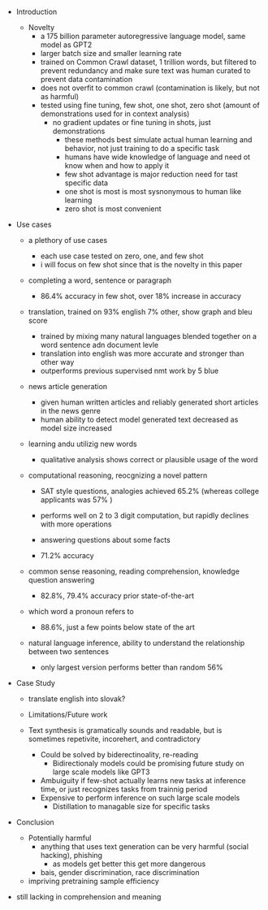 

- Introduction
    - Novelty
        - a 175 billion parameter autoregressive language model, same model as GPT2
        - larger batch size and smaller learning rate
        - trained on Common Crawl dataset, 1 trillion words, but filtered to prevent redundancy and make sure text was human curated to prevent data contamination
        - does not overfit to common crawl (contamination is likely, but not as harmful)
        - tested using fine tuning, few shot, one shot, zero shot (amount of demonstrations used for in context analysis)
            - no gradient updates or fine tuning in shots, just demonstrations 
                - these methods best simulate actual human learning and behavior, not just training to do a specific task
                - humans have wide knowledge of language and need ot know when and how to apply it
                - few shot advantage is major reduction need for tast specific data
                - one shot is most is most sysnonymous to human like learning
                - zero shot is most convenient

- Use cases
    - a plethory of use cases
        - each use case tested on zero, one, and few shot 
        - i will focus on few shot since that is the novelty in this paper
    - completing a word, sentence or paragraph
        - 86.4% accuracy in few shot, over 18% increase in accuracy
    - translation, trained on 93% english 7% other, show graph and bleu score
        - trained by mixing many natural languages blended together on a word sentence adn document levle
        - translation into english was more accurate and stronger than other way
        - outperforms previous supervised nmt work by 5 blue 
    - news article generation
        - given human written articles and reliably generated short articles in the news genre
        - human ability to detect model generated text decreased as model size increased
    
    - learning andu utilizig new words
        - qualitative analysis shows correct or plausible usage of the word 
    - computational reasoning, reocgnizing a novel pattern
        - SAT style questions, analogies achieved 65.2% (whereas college applicants was 57% )
        - performs well on 2 to 3 digit computation, but rapidly declines with more operations

       - answering questions about some facts
        - 71.2% accuracy 
    - common sense reasoning, reading comprehension, knowledge question answering
        - 82.8%, 79.4% accuracy prior state-of-the-art 

    - which word a pronoun refers to
        - 88.6%, just a few points below state of the art
    - natural language inference, ability to understand the relationship between two sentences
        - only largest version performs better than random 56%

- Case Study
    - translate english into slovak?

    - Limitations/Future work
    - Text synthesis is gramatically sounds and readable, but is sometimes repetivite, incorehert, and contradictory
        - Could be solved by biderectinoality, re-reading 
             - Bidirectionaly models could be promising future study on large scale models like GPT3
        - Ambuiguity if few-shot actually learns new tasks at inference time, or just recognizes tasks from trainnig period
        - Expensive to perform inference on such large scale models
            - Distillation to managable size for specific tasks
- Conclusion
    - Potentially harmful
        - anything that uses text generation can be very harmful (social hacking), phishing
            - as models get better this get more dangerous
        - bais, gender discrimination, race discrimination
    - impriving pretraining sample efficiency
    
    
- still lacking in comprehension and meaning

